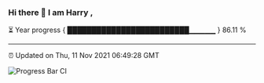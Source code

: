 ### Hi there 👋 I am Harry , 

⏳ Year progress { █████████████████████████▁▁▁▁▁ } 86.11 %

---

⏰ Updated on Thu, 11 Nov 2021 06:49:28 GMT

![Progress Bar CI](https://github.com/duykhang68/duykhang68/workflows/Progress%20Bar%20CI/badge.svg)
